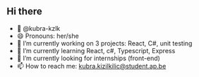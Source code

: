 ## Hi there 
- 👋 @kubra-kzlk
- 😄 Pronouns: her/she
- 🔭 I’m currently working on 3 projects: React, C#, unit testing
- 🌱 I’m currently learning React, c#, Typescript, Express
- 👯 I’m currently looking for internships (front-end)
- 📫 How to reach me: kubra.kizilkilic@student.ap.be

<!-- - ⚡ Fun fact: ...
-->
